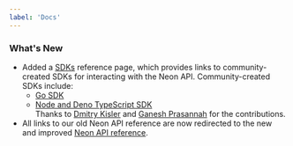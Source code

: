 ```yaml
---
label: 'Docs'
---
```


### What's New

- Added a [SDKs](/docs/reference/sdk) reference page, which provides links to community-created SDKs for interacting with the Neon API. Community-created SDKs include:
  - [Go SDK](https://github.com/kislerdm/neon-sdk-go)
  - [Node and Deno TypeScript SDK](https://github.com/paambaati/neon-js-sdk)  
  Thanks to [Dmitry Kisler](https://github.com/kislerdm) and [Ganesh Prasannah](https://github.com/paambaati) for the contributions.
- All links to our old Neon API reference are now redirected to the new and improved [Neon API reference](https://api-docs.neon.tech/reference/getting-started-with-neon-api).
